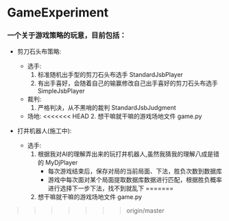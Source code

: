 # GameExperiment
### 一个关于游戏策略的玩意，目前包括：
* 剪刀石头布策略:
    + 选手:
        1. 标准随机出手型的剪刀石头布选手 StandardJsbPlayer
        2. 有出手喜好，会随着自己的输赢修改自己出手喜好的剪刀石头布选手 SimpleJsbPlayer
    + 裁判:
        1. 严格判决，从不黑哨的裁判 StandardJsbJudgment
    + 场地:
<<<<<<< HEAD
        2. 想干嘛就干嘛的游戏场地文件 game.py
        

* 打井机器人(施工中):
    + 选手:
        1. 根据我对AI的理解弄出来的玩打井机器人,虽然我猜我的理解八成是错的 MyDjPlayer
            - 每次游戏结束后，保存对局的当前局面、下法，胜负次数到数据库
            - 游戏中每次面对某个局面提取数据库数据进行匹配，根据胜负概率进行选择下一步下法，找不到就乱下 
=======
        2. 想干嘛就干嘛的游戏场地文件 game.py
>>>>>>> origin/master
